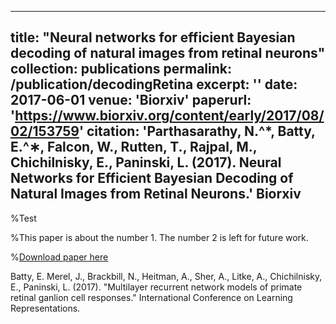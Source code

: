 
---
title: "Neural networks for efficient Bayesian decoding of natural images from retinal neurons"
collection: publications
permalink: /publication/decodingRetina
excerpt: ''
date: 2017-06-01
venue: 'Biorxiv'
paperurl: 'https://www.biorxiv.org/content/early/2017/08/02/153759'
citation: 'Parthasarathy, N.^*, Batty, E.^∗, Falcon, W., Rutten, T., Rajpal, M., Chichilnisky, E., Paninski, L. (2017). Neural
Networks for Efficient Bayesian Decoding of Natural Images from Retinal Neurons.' Biorxiv
---

%Test 

%This paper is about the number 1. The number 2 is left for future work.

%[Download paper here](http://academicpages.github.io/files/paper1.pdf)

Batty, E. Merel, J., Brackbill, N., Heitman, A., Sher, A., Litke, A., Chichilnisky, E., Paninski, L. (2017). "Multilayer recurrent network models of primate retinal ganlion cell responses."  International Conference on Learning Representations.
